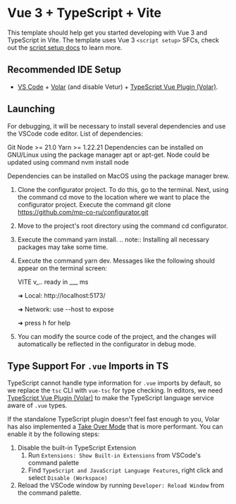 # Vue 3 + TypeScript + Vite

This template should help get you started developing with Vue 3 and TypeScript in Vite. The template uses Vue 3 `<script setup>` SFCs, check out the [script setup docs](https://v3.vuejs.org/api/sfc-script-setup.html#sfc-script-setup) to learn more.

## Recommended IDE Setup

- [VS Code](https://code.visualstudio.com/) + [Volar](https://marketplace.visualstudio.com/items?itemName=Vue.volar) (and disable Vetur) + [TypeScript Vue Plugin (Volar)](https://marketplace.visualstudio.com/items?itemName=Vue.vscode-typescript-vue-plugin).

## Launching

For debugging, it will be necessary to install several dependencies and use the VSCode code editor.
List of dependencies:

Git
Node >= 21.0
Yarn >= 1.22.21
Dependencies can be installed on GNU/Linux using the package manager apt or apt-get.
Node could be updated using command nvm install node

Dependencies can be installed on MacOS using the package manager brew.

1. Clone the configurator project.
   To do this, go to the terminal. Next, using the command
   cd <path to directory>
   move to the location where we want to place the configurator project.
   Execute the command
   git clone https://github.com/mp-co-ru/configurator.git

2. Move to the project's root directory using the command cd configurator.

3. Execute the command yarn install.
   .. note::
   Installing all necessary packages may take some time.

4. Execute the command yarn dev.
   Messages like the following should appear on the terminal screen:

   VITE v_._._ ready in ___ ms

   ➜  Local:   http://localhost:5173/

   ➜  Network: use --host to expose

   ➜  press h for help

5. You can modify the source code of the project, and the changes will automatically
   be reflected in the configurator in debug mode.


## Type Support For `.vue` Imports in TS

TypeScript cannot handle type information for `.vue` imports by default, so we replace the `tsc` CLI with `vue-tsc` for type checking. In editors, we need [TypeScript Vue Plugin (Volar)](https://marketplace.visualstudio.com/items?itemName=Vue.vscode-typescript-vue-plugin) to make the TypeScript language service aware of `.vue` types.

If the standalone TypeScript plugin doesn't feel fast enough to you, Volar has also implemented a [Take Over Mode](https://github.com/johnsoncodehk/volar/discussions/471#discussioncomment-1361669) that is more performant. You can enable it by the following steps:

1. Disable the built-in TypeScript Extension
   1. Run `Extensions: Show Built-in Extensions` from VSCode's command palette
   2. Find `TypeScript and JavaScript Language Features`, right click and select `Disable (Workspace)`
2. Reload the VSCode window by running `Developer: Reload Window` from the command palette.
